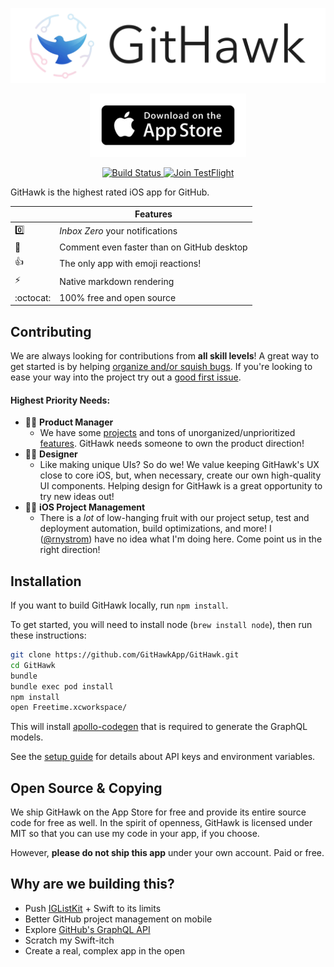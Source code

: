 <a href="https://itunes.apple.com/app/githawk-for-github/id1252320249"><img src="images/githawk-pulse.gif" /></a>
<p align="center"><a href="https://itunes.apple.com/app/githawk-for-github/id1252320249"><img src="images/app-store-badge.png" width="250" /></a></p>

<p align="center">
    <a href="https://www.bitrise.io/app/a912ff037bca7072">
        <img src="https://app.bitrise.io/app/a912ff037bca7072/status.svg?token=PMpBs9u-C7CBIKPwNLSJrg&branch=master"
             alt="Build Status">
    </a>
    <a href="https://testflight.apple.com/join/QIVXLkkn">
      <img src="https://img.shields.io/badge/Join-TestFlight-blue.svg"
           alt="Join TestFlight" />
    </a>
</p>

GitHawk is the highest rated iOS app for GitHub.

|         | Features  |
----------|-----------------
:zero: | _Inbox Zero_ your notifications
:pencil: | Comment even faster than on GitHub desktop
:thumbsup: | The only app with emoji reactions!
:zap: | Native markdown rendering
:octocat: | 100% free and open source

## Contributing

We are always looking for contributions from **all skill levels**! A great way to get started is by helping [organize and/or squish bugs](https://github.com/GitHawkApp/GitHawk/issues?q=is%3Aissue+is%3Aopen+label%3Abug). If you're looking to ease your way into the project try out a [good first issue](https://github.com/GitHawkApp/GitHawk/issues?q=is%3Aissue+is%3Aopen+label%3A%22good+first+issue%22).

#### Highest Priority Needs:

- 👩‍💼 **Product Manager**
  - We have some [projects](https://github.com/GitHawkApp/GitHawk/projects) and tons of unorganized/unprioritized [features](https://github.com/GitHawkApp/GitHawk/issues?q=is%3Aissue+is%3Aopen+label%3Afeature-request). GitHawk needs someone to own the product direction!
- 👩‍🎨 **Designer**
  - Like making unique UIs? So do we! We value keeping GitHawk's UX close to core iOS, but, when necessary, create our own high-quality UI components. Helping design for GitHawk is a great opportunity to try new ideas out!
- 👩‍💻 **iOS Project Management**
  - There is a _lot_ of low-hanging fruit with our project setup, test and deployment automation, build optimizations, and more! I ([@rnystrom](https://github.com/rnystrom)) have no idea what I'm doing here. Come point us in the right direction!

## Installation

If you want to build GitHawk locally, run `npm install`.

To get started, you will need to install node (`brew install node`), then run these instructions:

```sh
git clone https://github.com/GitHawkApp/GitHawk.git
cd GitHawk
bundle
bundle exec pod install
npm install
open Freetime.xcworkspace/
```

This will install [apollo-codegen](https://github.com/apollographql/apollo-codegen) that is required to generate the GraphQL models.

See the [setup guide](https://github.com/GitHawkApp/GitHawk/blob/master/Setup.md) for details about API keys and environment variables.

## Open Source & Copying

We ship GitHawk on the App Store for free and provide its entire source code for free as well. In the spirit of openness, GitHawk is licensed under MIT so that you can use my code in your app, if you choose.

However, **please do not ship this app** under your own account. Paid or free.

## Why are we building this?

- Push [IGListKit](https://instagram.github.io/IGListKit/) + Swift to its limits
- Better GitHub project management on mobile
- Explore [GitHub's GraphQL API](https://developer.github.com/v4/)
- Scratch my Swift-itch
- Create a real, complex app in the open
